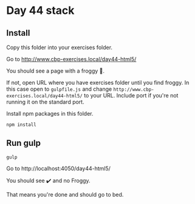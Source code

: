 # Day 44 stack


## Install

Copy this folder into your exercises folder.

Go to http://www.cbp-exercises.local/day44-html5/

You should see a page with a froggy 🐸.

If not, open URL where you have exercises folder until you find froggy.
In this case open to `gulpfile.js` and change `http://www.cbp-exercises.local/day44-html5/` to your URL.
Include port if you're not running it on the standard port.

Install npm packages in this folder.

```shell
npm install
```


## Run gulp

```shell
gulp
```

Go to http://localhost:4050/day44-html5/

You should see ✔️ and no Froggy.

That means you're done and should go to bed.
